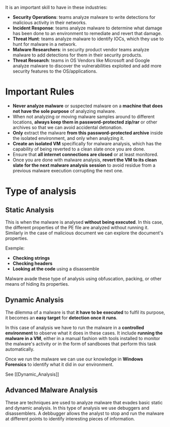 It is an important skill to have in these industries:
- **Security Operations**: teams analyze malware to write detections for malicious activity in their networks.
- **Incident Response**: teams analyze malware to determine what damage has been done to an environment to remediate and revert that damage.
- **Threat Hunt**: teams analyze malware to identify IOCs, which they use to hunt for malware in a network.
- **Malware Researchers**: in security product vendor teams analyze malware to add detections for them in their security products.
- **Threat Research**: teams in OS Vendors like Microsoft and Google analyze malware to discover the vulnerabilities exploited and add more security features to the OS/applications.
# Important Rules
- **Never analyze malware** or suspected malware on a **machine that does not have the sole purpose** of analyzing malware.
- When not analyzing or moving malware samples around to different locations, **always keep them in password-protected zip/rar** or other archives so that we can avoid accidental detonation.
- **Only** extract the malware **from this password-protected archive** inside the isolated environment, and only when analyzing it.
- **Create an isolated VM** specifically for malware analysis, which has the capability of being reverted to a clean slate once you are done.
- Ensure that **all internet connections are closed** or at least monitored.
- Once you are done with malware analysis, **revert the VM to its clean slate for the next malware analysis session** to avoid residue from a previous malware execution corrupting the next one.
# Type of analysis
## Static Analysis
This is when the malware is analysed **without being executed**.
In this case, the different properties of the PE file are analyzed without running it.
Similarly in the case of malicious document we can explore the document's properties.

Exemple:
- **Checking strings** 
- **Checking headers**
- **Looking at the code** using a disassemble

Malware avade these type of analysis using obfuscation, packing, or other means of hiding its properties.
## Dynamic Analysis
The dilemma of a malware is that **it have to be executed** to fulfil its purpose, it becomes an **easy target** for **detection once it runs**.

In this case of analysis we have to run the malware in a **controlled environment** to observe what it does in these cases.
It include **running the malware in a VM**, either in a manual fashion with tools installed to monitor the malware's activity or in the form of sandboxes that perform this task automatically.

Once we run the malware we can use our knowledge in **Windows Forensics** to identify what it did in our environment.

See [[Dynamic_Analysis]]
## Advanced Malware Analysis
These are techniques are used to analyze malware that evades basic static and dynamic analysis.
In this type of analysis we use debuggers and disassemblers. A debbugger allows the analyst to stop and run the malware at different points to identify interesting pieces of information.
